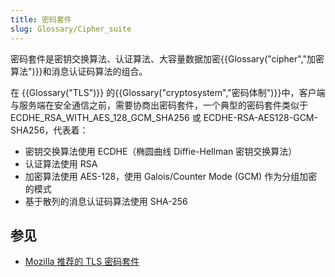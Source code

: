 ```yaml
---
title: 密码套件
slug: Glossary/Cipher_suite
---
```

密码套件是密钥交换算法、认证算法、大容量数据加密{{Glossary("cipher","加密算法")}}和消息认证码算法的组合。

在 {{Glossary("TLS")}} 的{{Glossary("cryptosystem","密码体制")}}中，客户端与服务端在安全通信之前，需要协商出密码套件，一个典型的密码套件类似于 ECDHE_RSA_WITH_AES_128_GCM_SHA256 或 ECDHE-RSA-AES128-GCM-SHA256，代表着：

- 密钥交换算法使用 ECDHE（椭圆曲线 Diffie-Hellman 密钥交换算法）
- 认证算法使用 RSA
- 加密算法使用 AES-128，使用 Galois/Counter Mode (GCM) 作为分组加密的模式
- 基于散列的消息认证码算法使用 SHA-256

## 参见

- [Mozilla 推荐的 TLS 密码套件](https://wiki.mozilla.org/Security/Server_Side_TLS)
